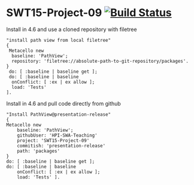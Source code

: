 SWT15-Project-09 [![Build Status](https://travis-ci.org/HPI-SWA-Teaching/SWT15-Project-09.svg)](https://travis-ci.org/HPI-SWA-Teaching/SWT15-Project-09)
===================

Install in 4.6 and use a cloned repository with filetree
```smalltalk
"install path view from local filetree"
{
 Metacello new
  baseline: 'PathView';
  repository: 'filetree://absolute-path-to-git-repository/packages'.
}
 do: [ :baseline | baseline get ];
 do: [ :baseline | baseline
  onConflict: [ :ex | ex allow ];
  load: 'Tests'
].
```

Install in 4.6 and pull code directly from github
```smalltalk
"Install PathView@presentation-release"
{
Metacello new
	baseline: 'PathView';
	githubUser: 'HPI-SWA-Teaching'
	project: 'SWT15-Project-09'
	commitish: 'presentation-release'
	path: 'packages'
}
do: [ :baseline | baseline get ];
do: [ :baseline | baseline
	onConflict: [ :ex | ex allow ];
	load: 'Tests' ].
```
